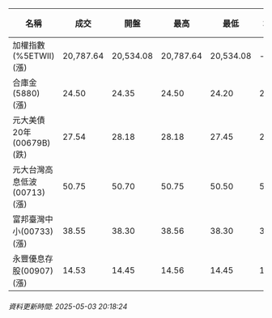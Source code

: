 | 名稱 | 成交 | 開盤 | 最高 | 最低 | 均價 | 成交金額(億) | 昨收 | 漲跌幅 | 漲跌 | 總量 | 昨量 | 振幅 |
| -------- | -------- | -------- | -------- |-------- | -------- | -------- |-------- |-------- |-------- | -------- | -------- |-------- |
|加權指數(%5ETWII) (漲)|20,787.64|20,534.08|20,787.64|20,534.08|-|3,273.12|20,235.03|2.73%|552.61|5,861,306|0|1.25%|
|合庫金(5880) (漲)|24.50|24.35|24.50|24.20|24.38|1.88|24.35|0.62%|0.15|7,695|22,237|1.23%|
|元大美債20年(00679B) (跌)|27.54|28.18|28.18|27.45|27.72|43.38|28.48|3.30%|0.94|156,519|101,682|2.56%|
|元大台灣高息低波(00713) (漲)|50.75|50.70|50.75|50.50|50.66|5.88|50.30|0.89%|0.45|11,605|14,009|0.50%|
|富邦臺灣中小(00733) (漲)|38.55|38.30|38.56|38.30|38.51|0.339|38.03|1.37%|0.52|880|921|0.68%|
|永豐優息存股(00907) (漲)|14.53|14.45|14.56|14.45|14.50|0.156|14.40|0.90%|0.13|1,073|4,842|0.76%|
###### 資料更新時間: 2025-05-03 20:18:24